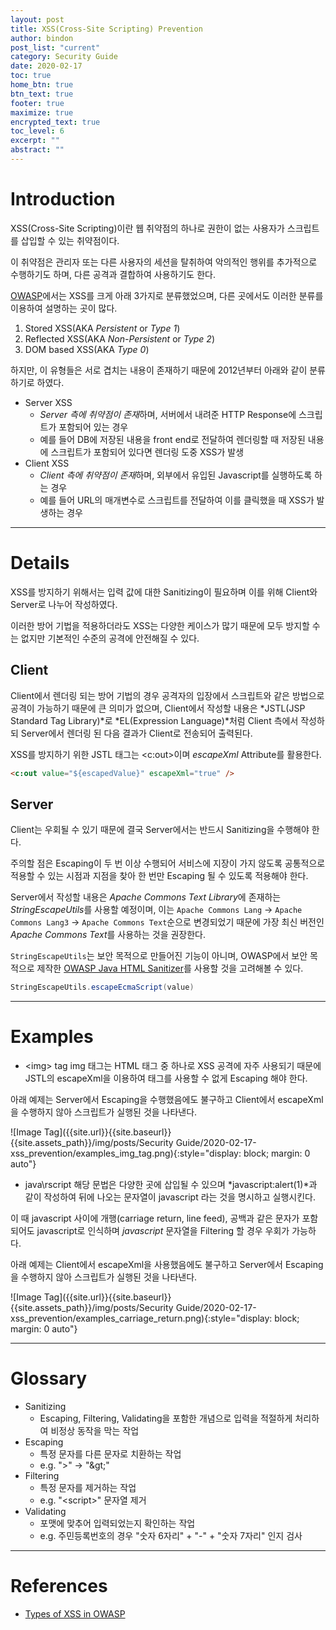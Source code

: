 ```yaml
---
layout: post
title: XSS(Cross-Site Scripting) Prevention
author: bindon
post_list: "current"
category: Security Guide
date: 2020-02-17
toc: true
home_btn: true
btn_text: true
footer: true
maximize: true
encrypted_text: true
toc_level: 6
excerpt: ""
abstract: ""
---
```


# Introduction

XSS(Cross-Site Scripting)이란 웹 취약점의 하나로 권한이 없는 사용자가 스크립트를 삽입할 수 있는 취약점이다.

이 취약점은 관리자 또는 다른 사용자의 세션을 탈취하여 악의적인 행위를 추가적으로 수행하기도 하며, 다른 공격과 결합하여 사용하기도 한다.

[OWASP](https://owasp.org)에서는 XSS를 크게 아래 3가지로 분류했었으며, 다른 곳에서도 이러한 분류를 이용하여 설명하는 곳이 많다.

1. Stored XSS(AKA *Persistent* or *Type 1*)
2. Reflected XSS(AKA *Non-Persistent* or *Type 2*)
3. DOM based XSS(AKA *Type 0*)

하지만, 이 유형들은 서로 겹치는 내용이 존재하기 때문에 2012년부터 아래와 같이 분류하기로 하였다.

* Server XSS
  - *Server 측에 취약점이 존재*하며, 서버에서 내려준 HTTP Response에 스크립트가 포함되어 있는 경우
  - 예를 들어 DB에 저장된 내용을 front end로 전달하여 렌더링할 때 저장된 내용에 스크립트가 포함되어 있다면 렌더링 도중 XSS가 발생
* Client XSS
  - *Client 측에 취약점이 존재*하며, 외부에서 유입된 Javascript를 실행하도록 하는 경우
  - 예를 들어 URL의 매개변수로 스크립트를 전달하여 이를 클릭했을 때 XSS가 발생하는 경우

***

# Details

XSS를 방지하기 위해서는 입력 값에 대한 Sanitizing이 필요하며 이를 위해 Client와 Server로 나누어 작성하였다.

이러한 방어 기법을 적용하더라도 XSS는 다양한 케이스가 많기 때문에 모두 방지할 수는 없지만 기본적인 수준의 공격에 안전해질 수 있다.

## Client

Client에서 렌더링 되는 방어 기법의 경우 공격자의 입장에서 스크립트와 같은 방법으로 공격이 가능하기 때문에 큰 의미가 없으며, Client에서 작성할 내용은 *JSTL(JSP Standard Tag Library)*로 *EL(Expression Language)*처럼 Client 측에서 작성하되 Server에서 렌더링 된 다음 결과가 Client로 전송되어 출력된다.

XSS를 방지하기 위한 JSTL 태그는 &lt;c:out&gt;이며 *escapeXml* Attribute를 활용한다.

```html
<c:out value="${escapedValue}" escapeXml="true" />
```

## Server

Client는 우회될 수 있기 때문에 결국 Server에서는 반드시 Sanitizing을 수행해야 한다.

주의할 점은 Escaping이 두 번 이상 수행되어 서비스에 지장이 가지 않도록 공통적으로 적용할 수 있는 시점과 지점을 찾아 한 번만 Escaping 될 수 있도록 적용해야 한다.

Server에서 작성할 내용은 *Apache Commons Text Library*에 존재하는 *StringEscapeUtils*를 사용할 예정이며, 이는 `Apache Commons Lang` -> `Apache Commons Lang3` -> `Apache Commons Text`순으로 변경되었기 때문에 가장 최신 버전인 *Apache Commons Text*를 사용하는 것을 권장한다.

`StringEscapeUtils`는 보안 목적으로 만들어진 기능이 아니며, OWASP에서 보안 목적으로 제작한 [OWASP Java HTML Sanitizer](https://github.com/owasp/java-html-sanitizer)를 사용할 것을 고려해볼 수 있다.

```java
StringEscapeUtils.escapeEcmaScript(value)
```

***

# Examples

* &lt;img&gt; tag
img 태그는 HTML 태그 중 하나로 XSS 공격에 자주 사용되기 때문에 JSTL의 escapeXml을 이용하여 태그를 사용할 수 없게 Escaping 해야 한다.

아래 예제는 Server에서 Escaping을 수행했음에도 불구하고 Client에서 escapeXml을 수행하지 않아 스크립트가 실행된 것을 나타낸다.

![Image Tag]({{site.url}}{{site.baseurl}}{{site.assets_path}}/img/posts/Security Guide/2020-02-17-xss_prevention/examples_img_tag.png){:style="display: block; margin: 0 auto"}


* java\rscript
해당 문법은 다양한 곳에 삽입될 수 있으며 *javascript:alert(1)*과 같이 작성하여 뒤에 나오는 문자열이 javascript 라는 것을 명시하고 실행시킨다.

이 때 javascript 사이에 개행(carriage return, line feed), 공백과 같은 문자가 포함되어도 javascript로 인식하며 *javascript* 문자열을 Filtering 할 경우 우회가 가능하다.

아래 예제는 Client에서 escapeXml을 사용했음에도 불구하고 Server에서 Escaping을 수행하지 않아 스크립트가 실행된 것을 나타낸다.

![Image Tag]({{site.url}}{{site.baseurl}}{{site.assets_path}}/img/posts/Security Guide/2020-02-17-xss_prevention/examples_carriage_return.png){:style="display: block; margin: 0 auto"}

***

# Glossary

* Sanitizing
  - Escaping, Filtering, Validating을 포함한 개념으로 입력을 적절하게 처리하여 비정상 동작을 막는 작업
* Escaping
  - 특정 문자를 다른 문자로 치환하는 작업
  - e.g. "&gt;" -> "&amp;gt;"
* Filtering
  - 특정 문자를 제거하는 작업
  - e.g. "&lt;script&gt;" 문자열 제거
* Validating
  - 포맷에 맞추어 입력되었는지 확인하는 작업
  - e.g. 주민등록번호의 경우 "숫자 6자리" + "-" + "숫자 7자리" 인지 검사

***

# References

* [Types of XSS in OWASP](https://owasp.org/www-community/Types_of_Cross-Site_Scripting)